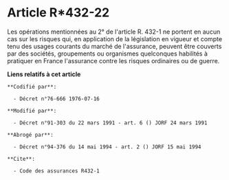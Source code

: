 # Article R*432-22

Les opérations mentionnées au 2° de l'article R. 432-1 ne portent en aucun cas sur les risques qui, en application de la
législation en vigueur et compte tenu des usages courants du marché de l'assurance, peuvent être couverts par des sociétés,
groupements ou organismes quelconques habilités à pratiquer en France l'assurance contre les risques ordinaires ou de guerre.

**Liens relatifs à cet article**

	**Codifié par**:

	  - Décret n°76-666 1976-07-16

	**Modifié par**:

	  - Décret n°91-303 du 22 mars 1991 - art. 6 () JORF 24 mars 1991

	**Abrogé par**:

	  - Décret n°94-376 du 14 mai 1994 - art. 2 () JORF 15 mai 1994

	**Cite**:

	  - Code des assurances R432-1
